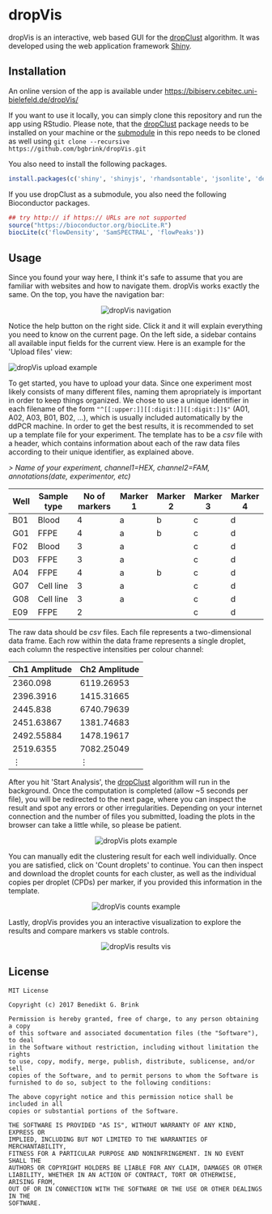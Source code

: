 # dropVis

dropVis is an interactive, web based GUI for the [dropClust](https://github.com/bgbrink/dropClust) algorithm. It was developed using the web application framework [Shiny](https://shiny.rstudio.com/). 

## Installation
An online version of the app is available under https://bibiserv.cebitec.uni-bielefeld.de/dropVis/

If you want to use it locally, you can simply clone this repository and run the app using RStudio. Please note, that the [dropClust](https://github.com/bgbrink/dropClust) package needs to be installed on your machine or the [submodule](https://github.com/blog/2104-working-with-submodules) in this repo needs to be cloned as well using ```git clone --recursive https://github.com/bgbrink/dropVis.git```

You also need to install the following packages.

```R
install.packages(c('shiny', 'shinyjs', 'rhandsontable', 'jsonlite', 'devtools', 'R.utils', 'roxygen2', 'plotrix', 'clue', 'parallel', 'ggplot2', 'openxlsx', 'plotly'), repos='https://cran.rstudio.com/')
```

If you use dropClust as a submodule, you also need the following Bioconductor packages.
```R
## try http:// if https:// URLs are not supported
source("https://bioconductor.org/biocLite.R")
biocLite(c('flowDensity', 'SamSPECTRAL', 'flowPeaks'))
```

## Usage
Since you found your way here, I think it's safe to assume that you are familiar with websites and how to navigate them. dropVis works exactly the same. On the top, you have the navigation bar:
<p align="center">
<img 
src="https://user-images.githubusercontent.com/11661112/30427716-20a7b36a-9951-11e7-9d85-a8e25a84abd5.PNG"  
alt="dropVis navigation">
</p>

Notice the help button on the right side. Click it and it will explain everything you need to know on the current page. On the left side, a sidebar contains all available input fields for the current view. Here is an example for the 'Upload files' view:
<p align="left">
<img 
src="https://user-images.githubusercontent.com/11661112/28871441-da3a5e70-7784-11e7-93c6-1cfe41dd7880.PNG"  
alt="dropVis upload example">
</p>

To get started, you have to upload your data. Since one experiment most likely consists of many different files, naming them apropriately is important in order to keep things organized. We chose to use a unique identifier in each filename of the form `"^[[:upper:]][[:digit:]][[:digit:]]$"` (A01, A02, A03, B01, B02, ...), which is usually included automatically by the ddPCR machine.
In order to get the best results, it is recommended to set up a template file for your experiment. The template has to be a *csv* file with a header, which contains information about each of the raw data files according to their unique identifier, as explained above. 

*> Name of your experiment, channel1=HEX, channel2=FAM, annotations(date, experimentor, etc)*

Well|Sample type|No of markers|Marker 1|Marker 2|Marker 3|Marker 4
---|---|---|---|---|---|---
B01|Blood|4|a|b|c|d
G01|FFPE|4|a|b|c|d
F02|Blood|3|a||c|d
D03|FFPE|3|a||c|d
A04|FFPE|4|a|b|c|d
G07|Cell line|3|a||c|d
G08|Cell line|3|a||c|d
E09|FFPE|2|||c|d

The raw data should be *csv* files. Each file represents a two-dimensional data frame. Each row within the data frame represents a single droplet, each column the respective intensities per colour channel:

Ch1 Amplitude | Ch2 Amplitude 
--- | --- 
2360.098 |	6119.26953
2396.3916 |	1415.31665
2445.838 |	6740.79639
2451.63867 |	1381.74683
2492.55884 |	1478.19617
2519.6355 |	7082.25049
&#8942; | &#8942;

After you hit 'Start Analysis', the [dropClust](https://github.com/bgbrink/dropClust) algorithm will run in the background. Once the computation is completed (allow ~5 seconds per file), you will be redirected to the next page, where you can inspect the result and spot any errors or other irregularities. Depending on your internet connection and the number of files you submitted, loading the plots in the browser can take a little while, so please be patient.
<p align="center">
<img 
src="https://user-images.githubusercontent.com/11661112/28871944-1f21e484-7787-11e7-908f-e932dfa9132a.PNG"  
alt="dropVis plots example">
</p>

You can manually edit the clustering result for each well individually. Once you are satisfied, click on 'Count droplets' to continue. You can then inspect and download the droplet counts for each cluster, as well as the individual copies per droplet (CPDs) per marker, if you provided this information in the template.
<p align="center">
<img 
src="https://user-images.githubusercontent.com/11661112/28872118-0b843494-7788-11e7-9102-f4177999e97d.PNG"  
alt="dropVis counts example">
</p>

Lastly, dropVis provides you an interactive visualization to explore the results and compare markers vs stable controls.
<p align="center">
<img 
src="https://user-images.githubusercontent.com/11661112/30428577-6dae989c-9954-11e7-8651-09af23342ba7.PNG"  
alt="dropVis results vis">
</p>


## License

    MIT License

    Copyright (c) 2017 Benedikt G. Brink

    Permission is hereby granted, free of charge, to any person obtaining a copy
    of this software and associated documentation files (the "Software"), to deal
    in the Software without restriction, including without limitation the rights
    to use, copy, modify, merge, publish, distribute, sublicense, and/or sell
    copies of the Software, and to permit persons to whom the Software is
    furnished to do so, subject to the following conditions:

    The above copyright notice and this permission notice shall be included in all
    copies or substantial portions of the Software.

    THE SOFTWARE IS PROVIDED "AS IS", WITHOUT WARRANTY OF ANY KIND, EXPRESS OR
    IMPLIED, INCLUDING BUT NOT LIMITED TO THE WARRANTIES OF MERCHANTABILITY,
    FITNESS FOR A PARTICULAR PURPOSE AND NONINFRINGEMENT. IN NO EVENT SHALL THE
    AUTHORS OR COPYRIGHT HOLDERS BE LIABLE FOR ANY CLAIM, DAMAGES OR OTHER
    LIABILITY, WHETHER IN AN ACTION OF CONTRACT, TORT OR OTHERWISE, ARISING FROM,
    OUT OF OR IN CONNECTION WITH THE SOFTWARE OR THE USE OR OTHER DEALINGS IN THE
    SOFTWARE.
